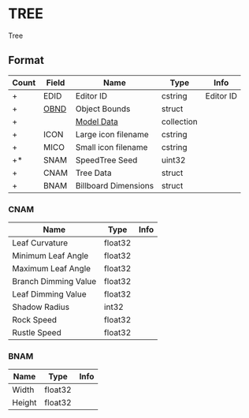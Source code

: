 TREE
====

Tree

## Format

Count | Field | Name | Type | Info
------|-------|------|------|-----
+ | EDID | Editor ID | cstring | Editor ID
+ | [OBND](Fields/OBND.md) | Object Bounds | struct |
+ | | [Model Data](Fields/Model.md) | collection |
+ | ICON | Large icon filename | cstring | 
+ | MICO | Small icon filename | cstring | 
+* | SNAM | SpeedTree Seed | uint32 |
+ | CNAM | Tree Data | struct |
+ | BNAM | Billboard Dimensions | struct |

### CNAM

Name | Type | Info
-----|------|-----
Leaf Curvature | float32 |
Minimum Leaf Angle | float32 |
Maximum Leaf Angle | float32 |
Branch Dimming Value | float32 |
Leaf Dimming Value | float32 |
Shadow Radius | int32 |
Rock Speed | float32 |
Rustle Speed | float32 |

### BNAM

Name | Type | Info
-----|------|-----
Width | float32 |
Height | float32 |
